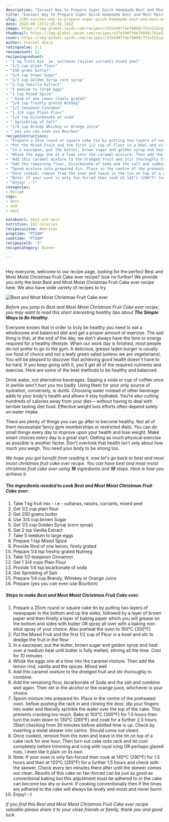 ```yaml
---
description: "Easiest Way to Prepare Super Quick Homemade Best and Most Moist Christmas Fruit Cake ever"
title: "Easiest Way to Prepare Super Quick Homemade Best and Most Moist Christmas Fruit Cake ever"
slug: 2105-easiest-way-to-prepare-super-quick-homemade-best-and-most-moist-christmas-fruit-cake-ever
date: 2020-09-13T22:55:55.156Z
image: https://img-global.cpcdn.com/recipes/c57e540ffdef8809/751x532cq70/best-and-most-moist-christmas-fruit-cake-ever-recipe-main-photo.jpg
thumbnail: https://img-global.cpcdn.com/recipes/c57e540ffdef8809/751x532cq70/best-and-most-moist-christmas-fruit-cake-ever-recipe-main-photo.jpg
cover: https://img-global.cpcdn.com/recipes/c57e540ffdef8809/751x532cq70/best-and-most-moist-christmas-fruit-cake-ever-recipe-main-photo.jpg
author: Vincent Sharp
ratingvalue: 3.1
reviewcount: 12
recipeingredient:
- "1 kg fruit mix  ie  sultanas raisins currants mixed peel"
- "1/2 cup plain flour"
- "250 grams butter"
- "3/4 cup brown Sugar"
- "1/3 cup Golden Syrup corn syrup"
- "2 tsp Vanilla Extract"
- "5 medium to large eggs"
- "1 tsp Mixed Spice"
- " Rind of one lemon finely grated"
- "1/4 tsp freshly grated Nutmeg"
- "1/2 teaspoon Cinnamon"
- "1 3/4 cups Plain Flour"
- "1/4 tsp bicarbonate of soda"
- " Sprinkling of Salt"
- "1/4 cup Brandy Whiskey or Orange Juice"
- " yes you can even use Bourbon"
recipeinstructions:
- "Prepare a 25cm round or square cake tin by putting two layers of newspaper in the bottom and up the sides, followed by a layer of brown paper and then finally a layer of baking paper which you will grease on the bottom and sides with butter OR spray all over with a baking non-stick spray of your choice. Also preheat the oven to 150°C (300°F)"
- "Put the Mixed Fruit and the first 1/2 cup of Flour in a bowl and stir to dredge the fruit in the flour"
- "In a saucepan, put the butter, brown sugar and golden syrup and heat over a medium heat until butter is fully melted, stirring all the time. Cool for 10 minutes"
- "Whisk the eggs one at a time into the caramel mixture. Then add the lemon rind, vanilla and the spices. Mixed well"
- "Add this caramel mixture to the dredged fruit and stir thoroughly to combine."
- "Add the remaining flour, bicarbonate of Soda and the salt and combine well again. Then stir in the alcohol or the orange juice, whichever is your choice."
- "Spoon mixture into prepared tin. Place in the centre of the preheated oven. before pushing the rack in and closing the door, dip your fingers into water and liberally sprinkle the water over the top of the cake. This prevents cracking too much. Bake at 150°C (300°F) for 1.5 hours then turn the oven down to 130°C (265°F) and cook for a further 2.5 hours. (Start checking from 30 minutes before allotted time is up. Check by inserting a metal skewer into centre. Should come out clean)"
- "Once cooked, remove from the oven and leave in the tin on top of a cake rack for one hour. Then turn out cake onto rack and let cool completely before trimming and icing with royal icing OR perhaps glazed nuts. I even like it plain on its own."
- "Note: If your oven is only fan-forced then cook at 145°C (290°F) for 1.5 hours and then at 125°C (255°F) for a further 1.5 hours and check with the skewer. Check every ten minutes there after until the skewer comes out clean. Results of this cake on fan-forced can be just as good as conventional baking but this adjustment must be adhered to or the cake can become too dry or burnt. If cooking conventionally then if the times are adhered to the cake will always be lovely and moist and never burnt."
- "Enjoy! :-)"
categories:
- Recipe
tags:
- best
- and
- most

katakunci: best and most 
nutrition: 162 calories
recipecuisine: American
preptime: "PT26M"
cooktime: "PT56M"
recipeyield: "2"
recipecategory: Dinner

---
```

<br>
Hey everyone, welcome to our recipe page, looking for the perfect Best and Most Moist Christmas Fruit Cake ever recipe? look no further! We provide you only the best Best and Most Moist Christmas Fruit Cake ever recipe here. We also have wide variety of recipes to try.
<br>


![Best and Most Moist Christmas Fruit Cake ever](https://img-global.cpcdn.com/recipes/c57e540ffdef8809/751x532cq70/best-and-most-moist-christmas-fruit-cake-ever-recipe-main-photo.jpg)

<i>Before you jump to Best and Most Moist Christmas Fruit Cake ever recipe, you may want to read this short interesting healthy tips about <strong>The Simple Ways to Be Healthy</strong>.</i>

Everyone knows that in order to truly be healthy you need to eat a wholesome and balanced diet and get a proper amount of exercise. The sad thing is that, at the end of the day, we don't always have the time or energy required for a healthy lifestyle. When our work day is finished, most people do not prefer to go to the gym. A delicious, grease laden burger is usually our food of choice and not a leafy green salad (unless we are vegetarians). You will be pleased to discover that achieving good health doesn't have to be hard. If you keep going with it, you'll get all of the required nutrients and exercise. Here are some of the best methods to be healthy and balanced.

Drink water, not alternative beverages. Sipping a soda or cup of coffee once in awhile won't hurt you too badly. Using them for your only source of hydration, conversely, is dumb. Choosing water instead of other beverage adds to your body's health and allows it stay hydrated. You’re also cutting hundreds of calories away from your diet— without having to deal with terrible tasting diet food. Effective weight loss efforts often depend solely on water intake.

There are plenty of things you can go after to become healthy. Not all of them necessitate fancy gym memberships or restricted diets. You can do small things every day to improve upon your health and lose weight. Make smart choices every day is a great start. Getting as much physical exercise as possible is another factor. Don't overlook that health isn't only about how much you weigh. You need your body to be strong too. 


<i>We hope you got benefit from reading it, now let's go back to best and most moist christmas fruit cake ever recipe. You can have best and most moist christmas fruit cake ever using <strong>16</strong> ingredients and <strong>10</strong> steps. Here is how you achieve it.
</i>

##### The ingredients needed to cook Best and Most Moist Christmas Fruit Cake ever:

1. Take 1 kg fruit mix - i.e - sultanas, raisins, currants, mixed peel
1. Get 1/2 cup plain flour
1. Get 250 grams butter
1. Use 3/4 cup brown Sugar
1. Get 1/3 cup Golden Syrup (corn syrup)
1. Get 2 tsp Vanilla Extract
1. Take 5 medium to large eggs
1. Prepare 1 tsp Mixed Spice
1. Provide  Rind of one lemon, finely grated
1. Prepare 1/4 tsp freshly grated Nutmeg
1. Take 1/2 teaspoon Cinnamon
1. Get 1 3/4 cups Plain Flour
1. Provide 1/4 tsp bicarbonate of soda
1. Get  Sprinkling of Salt
1. Prepare 1/4 cup Brandy, Whiskey or Orange Juice
1. Prepare  (yes you can even use Bourbon)


##### Steps to make Best and Most Moist Christmas Fruit Cake ever:

1. Prepare a 25cm round or square cake tin by putting two layers of newspaper in the bottom and up the sides, followed by a layer of brown paper and then finally a layer of baking paper which you will grease on the bottom and sides with butter OR spray all over with a baking non-stick spray of your choice. Also preheat the oven to 150°C (300°F)
1. Put the Mixed Fruit and the first 1/2 cup of Flour in a bowl and stir to dredge the fruit in the flour
1. In a saucepan, put the butter, brown sugar and golden syrup and heat over a medium heat until butter is fully melted, stirring all the time. Cool for 10 minutes
1. Whisk the eggs one at a time into the caramel mixture. Then add the lemon rind, vanilla and the spices. Mixed well
1. Add this caramel mixture to the dredged fruit and stir thoroughly to combine.
1. Add the remaining flour, bicarbonate of Soda and the salt and combine well again. Then stir in the alcohol or the orange juice, whichever is your choice.
1. Spoon mixture into prepared tin. Place in the centre of the preheated oven. before pushing the rack in and closing the door, dip your fingers into water and liberally sprinkle the water over the top of the cake. This prevents cracking too much. Bake at 150°C (300°F) for 1.5 hours then turn the oven down to 130°C (265°F) and cook for a further 2.5 hours. (Start checking from 30 minutes before allotted time is up. Check by inserting a metal skewer into centre. Should come out clean)
1. Once cooked, remove from the oven and leave in the tin on top of a cake rack for one hour. Then turn out cake onto rack and let cool completely before trimming and icing with royal icing OR perhaps glazed nuts. I even like it plain on its own.
1. Note: If your oven is only fan-forced then cook at 145°C (290°F) for 1.5 hours and then at 125°C (255°F) for a further 1.5 hours and check with the skewer. Check every ten minutes there after until the skewer comes out clean. Results of this cake on fan-forced can be just as good as conventional baking but this adjustment must be adhered to or the cake can become too dry or burnt. If cooking conventionally then if the times are adhered to the cake will always be lovely and moist and never burnt.
1. Enjoy! :-)


<i>If you find this Best and Most Moist Christmas Fruit Cake ever recipe valuable please share it to your close friends or family, thank you and good luck.</i>
